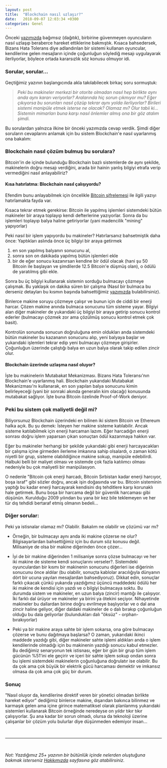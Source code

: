 ```yaml
---
layout: post
title:  "Blockchain nasıl uzlaşır?"
date:   2018-09-07 12:03:34 +0300
categories: Genel
---
```





Önceki [yazımızda](http://ademimerkezi.com/genel/2018/08/31/bizans-generalinin-problemi-uzla%C5%9Fmak.html) bağımsız (dağıtık), birbirine güvenmeyen oyuncuların nasıl uzlaşıp beraberce hareket ettiklerine bakmıştık. Kısaca bahsedersek, Bizans Hata Tolerans diye adlandırılan bir sistemi kullanan oyuncular, kendilerine gelen mesajların içinde çoğunluğun söylediğ mesajı uygulayarak ilerliyorlar, böylece ortada kararsızlık söz konusu olmuyor idi. 

### Sorular, sorular...

Geçtiğimiz yazının başlangıcında akla takılabilecek birkaç soru sormuştuk: 

> *Peki bu makineler merkezi bir otorite olmadan nasıl hep birlikte aynı anda aynı kararı veriyorlar? Aralarında hiç sorun çıkmıyor mu? Eğer çıkıyorsa bu sorunları nasıl çözüp tekrar aynı yolda ilerliyorlar? Birileri sistemi manipüle etmek isterse ne olacak? Olamaz mı? Olur tabii ki... Sistemin mimarları buna karşı nasıl önlemler almış ona bir göz atalım şimdi.*

Bu sorulardan yalnızca ilkine bir önceki yazımızda cevap verdik. Şimdi diğer soruların cevaplarını anlamak için bu sistem Blockchain'e nasıl uyarlanmış ona bakalım: 


### Blockchain nasıl çözüm bulmuş bu sorulara?

Bitcoin'in de içinde bulunduğu Blockchain bazlı sistemlerde de aynı şekilde, makinelerin doğru mesajı verdiğini, arada bir hainin yanlış bilgiyi etrafa verip vermediğini nasıl anlayabiliriz? 


#### Kısa hatırlatma: Blockchain nasıl çalışıyordu?

Efendim bunu anlayabilmek için öncelikle [Bitcoin şifrelemesi](http://ademimerkezi.com/genel/2018/05/08/Peki-Blockchain-sifrelemesi-nasil-calisiyor.html) ile ilgili yazıyı hatırlamakta fayda var. 

Kısaca tekrar etmek gerekirse: Bitcoin ile yapılmış işlemleri sistemdeki bütün makineler bir araya toplayıp kendi defterlerine yazıyorlar.  Sonra da bu işlemleri toplayıp balya haline getiriyorlar (yani madencilik "mining" yapıyorlar)

Peki nasıl bir işlem yapıyordu bu makineler? Hatırlarsanız bahsetmiştik daha önce: Yaptıkları aslında önce üç bilgiyi bir araya getirmek
1. en son yapılmış balyanın sonucunu al,
2. sonra son on dakikada yapılmış bütün işlemleri ekle
3. bir de eğer sonucu kazanırsan kendine bir ödül olacak (hani şu 50 Bitcoin ile başlayan ve şimdilerde 12.5 Bitcoin'e düşmüş olan), o ödülü de yaratılmış gibi ekle. 

Sonra bu üç bilgiyi kullanarak sistemin sorduğu bulmacayı çözmeye çalışmak. Bu yaklaşık on dakika süren bir çalışma (Nasıl bir bulmaca bu derseniz detayları bu kısmın başında bahsettiğimiz [yazımızda](http://ademimerkezi.com/genel/2018/05/08/Peki-Blockchain-sifrelemesi-nasil-calisiyor.html) bulabilirsiniz). 

Binlerce makine soruyu çözmeye çalışır ve bunun için de ciddi bir enerji harcar. Çözen makine anında bulmaca sonucunu tüm sisteme yayar. Bilgiyi alan diğer makineler de yukarıdaki üç bilgiyi bir araya getirip sonucu kontrol ederler (bulmacayı çözmek zor ama çözülmüş sonucu kontrol etmek çok basit). 

Kontrolün sonunda sonucun doğruluğuna emin oldukları anda sistemdeki bütün makineler bu kazananın sonucunu alıp, yeni balyaya başlar ve yukarıdaki işlemleri tekrar edip yeni bulmacayı çözmeye girişirler. Çoğunluğun üzerinde çalıştığı balya en uzun balya olarak takip edilen zincir olur. 

#### Blockchain üzerinde uzlaşma nasıl oluyor?

İşte bu makinelerin Mutabakat Mekanizması. Bizans Hata Toleransı'nın Blockchain'e uyarlanmış hali. Blockchain yukarıdaki Mutabakat Mekanizması'nı kullanarak, en son yapılan balya sonucunu kimin belirleyeceği (yani bir sonraki akında generalin kim olacağı) konusunda mutabakat sağlıyor. İşte buna Bitcoin özelinde Proof-of-Work deniyor.



### Peki bu sistem çok maliyetli değil mi?

Biliyorsunuz Blockchain üzerindeki en bilinen iki sistem Bitcoin ve Ethereum halka açık. Bu şu demek: İsteyen her makine sisteme katılabilir. Ancak sisteme katılabilmek için enerji harcaman lazım. Eğer harcadığın enerji sonrası doğru işlem yaparsan çıkan sonuçtan ödül kazanmaya hakkın var.  

Eğer bu makineler herhangi bir şekilde yukarıdaki gibi enerji harcayacakları bir çalışma içine girmeden ilerleme imkanına sahip olsalardı, o zaman kötü niyetli bir grup, sisteme olabildiğince makine sokup, manipüle edebilirdi. Halbuki belli bir maliyet olması ve sistemde çok fazla katılımcı olması nedeniyle bu çok maliyetli bir manipülasyon. 

O nedenle "Bitcoin çok enerji harcadı, Bitcoin Sırbistan kadar enerji harcıyor, boşa israf" gibi sözler doğru, ancak işin doğasında var bu. Bitcoin sisteminin yaptığı bu kadar enerji harcayarak kendisini dış tehditlere karşı korunaklı hale getirmek. Bunu boşa bir harcama değil bir güvenlik harcaması gibi düşünün. Kurulduğu 2009 yılından bu yana bir kez bile teklemeyen ve her tür dış tehdidi bertaraf etmiş olmanın bedeli...

### Diğer sorular:

Peki ya istisnalar olamaz mı? Olabilir. Bakalım ne olabilir ve çözümü var mı?

* Örneğin, bir bulmacayı aynı anda iki makine çözerse ne olur? Bilgisayarlardan bahsettiğimiz için bu durum söz konusu değil. Milisaniye de olsa bir makine diğerinden önce çözer...

* İyi de bir makine diğerinden 1 milisaniye sonra çözse bulmacayı ve her iki makine de sisteme kendi sonuçlarını verseler?. Sistemdeki oyunculardan bir kısmı bir makinenin sonucunu diğerleri ise diğerinin sonucunu önce aldılar (bu olabilir, sonuçta kablolar aracılığıyla dünyanın dört bir ucuna yayılan mesajlardan bahsediyoruz). Dikkat edin, sonuçlar farklı çıkacak çünkü yukarıda yazdığımız üçüncü maddedeki ödülü her iki makine de kendisi için yazdı ve o bilgiyi bulmacaya soktu.  Bu durumda sistem ve makineler, en uzun balya (zincir) mantığı ile çalışıyor. İki farklı dal ürüyor ve makineler ya birini ya ötekini seçiyor. Nihayetinde makineler bu dallardan birine doğru evrilmeye başlıyorlar ve o dal ana zincir haline geliyor, diğer daldaki makineler de o dalı bırakıp çoğunluğun olduğu bu dala geliyorlar (bulundukları dalı "öksüz" - orphan- bırakıyorlar)

* Peki ya bir makine araya sahte bir işlem sokarsa, ona göre bulmacayı çözerse ve bunu dağıtmaya başlarsa? O zaman, yukarıdaki ikinci maddede yazdığı gibi, diğer makineler sahte işlemi aldıkları anda o işlem kendilerinde olmadığı için bu makinenin yazdığı sonucu kabul etmezler. Bu dediğimiz senaryonun tek istisnası, eğer bir gün bir grup tüm işlem gücünün %51'ini ele geçirir ve içeri bir sahte işlem sokup ondan sonra bu işlemi sistemdeki makinelerin çoğunluğuna doğrulatır ise olabilir. Bu da çok ama çok büyük bir elektrik gücü harcaması demektir ve imkansız olmasa da çok ama çok güç bir durum. 

### Sonuç

"Nasıl oluyor da, kendilerine direktif veren bir yönetici olmadan birlikte hareket ediyor" dediğimiz binlerce makine, dışarıdan bakınca bilinmez ve karmaşık gelen ama içine girince matematiksel olarak planlanmış yukarıdaki sistemleri kullanarak Bitcoin örneğinde neredeyse on yıldır tıkır tıkır çalışıyorlar. Şu ana kadar bir sorun olmadı, olursa da teknoloji üzerine çalışanlar bir çözüm yolu bulurlar diye düşünmeden edemiyor insan... 


&nbsp;

---


&nbsp;


*Not: Yazdığımız 25+ yazının bir bütünlük içinde nelerden oluştuğuna bakmak isterseniz [Hakkımızda](http://ademimerkezi.com/about/) sayfasına göz atabilirsiniz.* 


